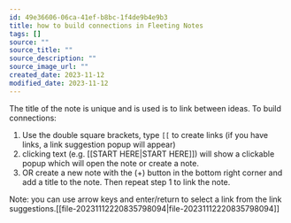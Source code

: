 ```yaml
---
id: 49e36606-06ca-41ef-b8bc-1f4de9b4e9b3
title: how to build connections in Fleeting Notes
tags: []
source: ""
source_title: ""
source_description: ""
source_image_url: ""
created_date: 2023-11-12
modified_date: 2023-11-12
---
```


The title of the note is unique and is used is to link between ideas. To build connections:

1. Use the double square brackets, type `[[` to create links (if you have links, a link suggestion popup will appear)
2. clicking text (e.g. [[START HERE|START HERE]]) will show a clickable popup which will open the note or create a note.
3. OR create a new note with the (+) button in the bottom right corner and add a title to the note. Then repeat step 1 to link the note.

Note: you can use arrow keys and enter/return to select a link from the link suggestions.[[file-20231112220835798094|file-20231112220835798094]]